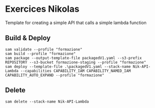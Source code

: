 # Exercices Nikolas
Template for creating a simple API that calls a simple lambda function


## Build & Deploy
```
sam validate --profile "formazione"
sam build --profile "formazione"
sam package --output-template-file packagedV1.yaml --s3-prefix REPOSITORY --s3-bucket formazione-staging --profile "formazione"
sam deploy --template-file .\packagedV1.yaml --stack-name Nik-API-Lambda --capabilities CAPABILITY_IAM CAPABILITY_NAMED_IAM CAPABILITY_AUTO_EXPAND --profile "formazione"
```


## Delete
  ```
  sam delete --stack-name Nik-API-Lambda 
  ```